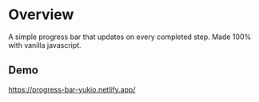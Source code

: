 <h1> Overview </h1>

A simple progress bar that updates on every completed step.
Made 100% with vanilla javascript.

<h2> Demo </h2>

https://progress-bar-yukio.netlify.app/
